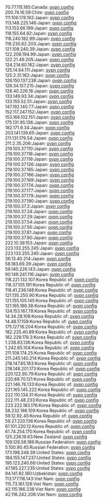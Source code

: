 70.77.115.185:Canada: [ovpn config](vpn/70_77_115_185.ovpn)  
200.74.16.59:Chile: [ovpn config](vpn/200_74_16_59.ovpn)  
111.106.178.192:Japan: [ovpn config](vpn/111_106_178_192.ovpn)  
113.148.225.146:Japan: [ovpn config](vpn/113_148_225_146.ovpn)  
113.153.66.199:Japan: [ovpn config](vpn/113_153_66_199.ovpn)  
118.155.64.82:Japan: [ovpn config](vpn/118_155_64_82.ovpn)  
118.240.182.99:Japan: [ovpn config](vpn/118_240_182_99.ovpn)  
119.230.62.203:Japan: [ovpn config](vpn/119_230_62_203.ovpn)  
121.109.240.39:Japan: [ovpn config](vpn/121_109_240_39.ovpn)  
122.208.194.99:Japan: [ovpn config](vpn/122_208_194_99.ovpn)  
122.21.49.205:Japan: [ovpn config](vpn/122_21_49_205.ovpn)  
124.214.60.182:Japan: [ovpn config](vpn/124_214_60_182.ovpn)  
125.14.64.111:Japan: [ovpn config](vpn/125_14_64_111.ovpn)  
125.2.31.162:Japan: [ovpn config](vpn/125_2_31_162.ovpn)  
126.150.137.238:Japan: [ovpn config](vpn/126_150_137_238.ovpn)  
126.34.157.215:Japan: [ovpn config](vpn/126_34_157_215.ovpn)  
126.40.226.18:Japan: [ovpn config](vpn/126_40_226_18.ovpn)  
133.149.93.34:Japan: [ovpn config](vpn/133_149_93_34.ovpn)  
133.155.52.51:Japan: [ovpn config](vpn/133_155_52_51.ovpn)  
147.192.140.77:Japan: [ovpn config](vpn/147_192_140_77.ovpn)  
152.117.247.152:Japan: [ovpn config](vpn/152_117_247_152.ovpn)  
153.166.102.151:Japan: [ovpn config](vpn/153_166_102_151.ovpn)  
175.131.95.136:Japan: [ovpn config](vpn/175_131_95_136.ovpn)  
182.171.9.34:Japan: [ovpn config](vpn/182_171_9_34.ovpn)  
203.141.139.65:Japan: [ovpn config](vpn/203_141_139_65.ovpn)  
211.131.179.54:Japan: [ovpn config](vpn/211_131_179_54.ovpn)  
211.2.35.206:Japan: [ovpn config](vpn/211_2_35_206.ovpn)  
219.100.37.110:Japan: [ovpn config](vpn/219_100_37_110.ovpn)  
219.100.37.118:Japan: [ovpn config](vpn/219_100_37_118.ovpn)  
219.100.37.119:Japan: [ovpn config](vpn/219_100_37_119.ovpn)  
219.100.37.126:Japan: [ovpn config](vpn/219_100_37_126.ovpn)  
219.100.37.165:Japan: [ovpn config](vpn/219_100_37_165.ovpn)  
219.100.37.166:Japan: [ovpn config](vpn/219_100_37_166.ovpn)  
219.100.37.169:Japan: [ovpn config](vpn/219_100_37_169.ovpn)  
219.100.37.174:Japan: [ovpn config](vpn/219_100_37_174.ovpn)  
219.100.37.177:Japan: [ovpn config](vpn/219_100_37_177.ovpn)  
219.100.37.179:Japan: [ovpn config](vpn/219_100_37_179.ovpn)  
219.100.37.190:Japan: [ovpn config](vpn/219_100_37_190.ovpn)  
219.100.37.2:Japan: [ovpn config](vpn/219_100_37_2.ovpn)  
219.100.37.24:Japan: [ovpn config](vpn/219_100_37_24.ovpn)  
219.100.37.29:Japan: [ovpn config](vpn/219_100_37_29.ovpn)  
219.100.37.54:Japan: [ovpn config](vpn/219_100_37_54.ovpn)  
219.100.37.56:Japan: [ovpn config](vpn/219_100_37_56.ovpn)  
219.100.37.81:Japan: [ovpn config](vpn/219_100_37_81.ovpn)  
219.100.37.90:Japan: [ovpn config](vpn/219_100_37_90.ovpn)  
222.10.39.153:Japan: [ovpn config](vpn/222_10_39_153.ovpn)  
223.133.255.245:Japan: [ovpn config](vpn/223_133_255_245.ovpn)  
223.133.255.245:Japan: [ovpn config](vpn/223_133_255_245.ovpn)  
36.13.40.214:Japan: [ovpn config](vpn/36_13_40_214.ovpn)  
58.183.69.39:Japan: [ovpn config](vpn/58_183_69_39.ovpn)  
59.140.226.143:Japan: [ovpn config](vpn/59_140_226_143.ovpn)  
90.149.241.116:Japan: [ovpn config](vpn/90_149_241_116.ovpn)  
118.221.132.107:Korea Republic of: [ovpn config](vpn/118_221_132_107.ovpn)  
118.37.105.191:Korea Republic of: [ovpn config](vpn/118_37_105_191.ovpn)  
118.41.236.148:Korea Republic of: [ovpn config](vpn/118_41_236_148.ovpn)  
121.135.250.90:Korea Republic of: [ovpn config](vpn/121_135_250_90.ovpn)  
121.155.105.145:Korea Republic of: [ovpn config](vpn/121_155_105_145.ovpn)  
121.165.186.38:Korea Republic of: [ovpn config](vpn/121_165_186_38.ovpn)  
124.153.167.78:Korea Republic of: [ovpn config](vpn/124_153_167_78.ovpn)  
14.34.28.108:Korea Republic of: [ovpn config](vpn/14_34_28_108.ovpn)  
14.48.17.159:Korea Republic of: [ovpn config](vpn/14_48_17_159.ovpn)  
175.127.16.204:Korea Republic of: [ovpn config](vpn/175_127_16_204.ovpn)  
182.225.40.89:Korea Republic of: [ovpn config](vpn/182_225_40_89.ovpn)  
182.229.178.3:Korea Republic of: [ovpn config](vpn/182_229_178_3.ovpn)  
1.238.83.136:Korea Republic of: [ovpn config](vpn/1_238_83_136.ovpn)  
1.242.65.104:Korea Republic of: [ovpn config](vpn/1_242_65_104.ovpn)  
211.108.174.25:Korea Republic of: [ovpn config](vpn/211_108_174_25.ovpn)  
211.245.140.214:Korea Republic of: [ovpn config](vpn/211_245_140_214.ovpn)  
218.147.65.183:Korea Republic of: [ovpn config](vpn/218_147_65_183.ovpn)  
218.148.201.173:Korea Republic of: [ovpn config](vpn/218_148_201_173.ovpn)  
220.122.90.79:Korea Republic of: [ovpn config](vpn/220_122_90_79.ovpn)  
220.89.70.121:Korea Republic of: [ovpn config](vpn/220_89_70_121.ovpn)  
221.146.76.133:Korea Republic of: [ovpn config](vpn/221_146_76_133.ovpn)  
221.165.145.222:Korea Republic of: [ovpn config](vpn/221_165_145_222.ovpn)  
222.110.134.31:Korea Republic of: [ovpn config](vpn/222_110_134_31.ovpn)  
222.111.48.233:Korea Republic of: [ovpn config](vpn/222_111_48_233.ovpn)  
223.222.183.176:Korea Republic of: [ovpn config](vpn/223_222_183_176.ovpn)  
58.232.166.109:Korea Republic of: [ovpn config](vpn/58_232_166_109.ovpn)  
59.12.92.45:Korea Republic of: [ovpn config](vpn/59_12_92_45.ovpn)  
59.27.220.136:Korea Republic of: [ovpn config](vpn/59_27_220_136.ovpn)  
61.101.220.12:Korea Republic of: [ovpn config](vpn/61_101_220_12.ovpn)  
61.74.254.170:Korea Republic of: [ovpn config](vpn/61_74_254_170.ovpn)  
125.238.19.63:New Zealand: [ovpn config](vpn/125_238_19_63.ovpn)  
109.126.58.186:Russian Federation: [ovpn config](vpn/109_126_58_186.ovpn)  
5.100.90.45:Russian Federation: [ovpn config](vpn/5_100_90_45.ovpn)  
173.198.248.39:United States: [ovpn config](vpn/173_198_248_39.ovpn)  
184.155.147.237:United States: [ovpn config](vpn/184_155_147_237.ovpn)  
195.123.240.66:United States: [ovpn config](vpn/195_123_240_66.ovpn)  
47.185.227.235:United States: [ovpn config](vpn/47_185_227_235.ovpn)  
94.141.82.160:Uzbekistan: [ovpn config](vpn/94_141_82_160.ovpn)  
113.177.116.143:Viet Nam: [ovpn config](vpn/113_177_116_143.ovpn)  
115.73.161.128:Viet Nam: [ovpn config](vpn/115_73_161_128.ovpn)  
42.115.186.238:Viet Nam: [ovpn config](vpn/42_115_186_238.ovpn)  
42.116.242.206:Viet Nam: [ovpn config](vpn/42_116_242_206.ovpn)  
